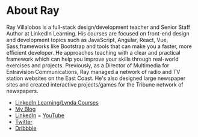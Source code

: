 # About Ray
Ray Villalobos is a full-stack design/development teacher and Senior Staff Author at LinkedIn Learning. His courses are focused on front-end design and development topics such as JavaScript, Angular, React, Vue, Sass,frameworks like Bootstrap and tools that can make you a faster, more efficient developer. He approaches teaching with a clear and practical framework which can help you improve your skills through real-world exercises and projects. Previously, as a Director of Multimedia for Entravision Communications, Ray managed a network of radio and TV station websites on the East Coast. He's also designed large newspaper sites and created interactive projects/games for the Tribune network of newspapers.

- [LinkedIn Learning/Lynda Courses](https://www.linkedin.com/learning/instructors/ray-villalobos)
- [My Blog](https://raybo.org)
- [LinkedIn](https://www.linkedin.com/in/planetoftheweb)
= [YouTube](https://www.youtube.com/planetoftheweb)
- [Twitter](https://twitter.com/planetoftheweb) 
- [Dribbble](https://dribbble.com/planetoftheweb)
